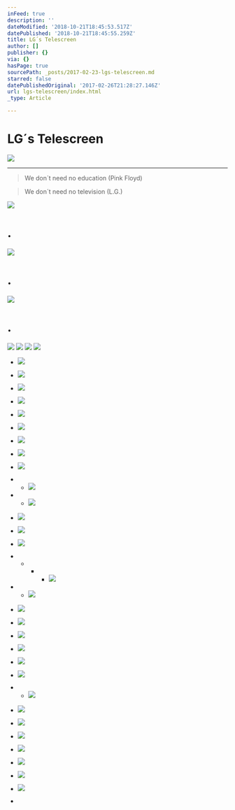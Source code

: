 ```yaml
---
inFeed: true
description: ''
dateModified: '2018-10-21T18:45:53.517Z'
datePublished: '2018-10-21T18:45:55.259Z'
title: LG´s Telescreen
author: []
publisher: {}
via: {}
hasPage: true
sourcePath: _posts/2017-02-23-lgs-telescreen.md
starred: false
datePublishedOriginal: '2017-02-26T21:28:27.146Z'
url: lgs-telescreen/index.html
_type: Article

---
```

# LG´s Telescreen
![](https://the-grid-user-content.s3-us-west-2.amazonaws.com/a3f2e592-71f5-499e-8078-b51d9b47a0ac.jpg)

---

> We don´t need no education (Pink Floyd)

> We don´t need no television (L.G.)

![](https://the-grid-user-content.s3-us-west-2.amazonaws.com/7b224731-19a1-4d60-ab28-78078d61276c.jpg)

# .
![](https://the-grid-user-content.s3-us-west-2.amazonaws.com/27f111af-79c1-46d0-bdec-908e55f1bdc3.jpg)

# .
![](https://the-grid-user-content.s3-us-west-2.amazonaws.com/84570239-7fec-454b-90c5-f9824071a626.jpg)

# .
![](https://the-grid-user-content.s3-us-west-2.amazonaws.com/1fe8318f-af86-4362-a923-11981499a758.jpg)
![](https://the-grid-user-content.s3-us-west-2.amazonaws.com/72eff5cb-1bde-4eb0-bd0f-7c83b799b7ac.jpg)
![](https://the-grid-user-content.s3-us-west-2.amazonaws.com/133e8c6b-cbe0-4368-a80e-ada2e2a7abc1.jpg)
![](https://the-grid-user-content.s3-us-west-2.amazonaws.com/aa60084c-b9fe-4cd4-a770-f59c61c9b7b5.jpg)

* ![](https://the-grid-user-content.s3-us-west-2.amazonaws.com/b1858746-9b20-4c9d-a5aa-d3059e6f5ff6.jpg)

* ![](https://the-grid-user-content.s3-us-west-2.amazonaws.com/80e482a0-27ae-4af5-9d01-93cee8888a98.jpg)

* ![](https://the-grid-user-content.s3-us-west-2.amazonaws.com/770b9b84-ca57-4233-972c-d22846e94a2e.jpg)

* ![](https://the-grid-user-content.s3-us-west-2.amazonaws.com/51d0f204-c304-421b-aa2e-7bd96cc68f7b.jpg)

* ![](https://the-grid-user-content.s3-us-west-2.amazonaws.com/4156f872-f156-4353-978d-ca67ffe27858.jpg)

* ![](https://the-grid-user-content.s3-us-west-2.amazonaws.com/9b35f053-6ec1-4a20-963d-5bb054c3f9d5.jpg)

* ![](https://the-grid-user-content.s3-us-west-2.amazonaws.com/49d73d25-4b41-4d6a-868c-b5b5e9558e16.jpg)

* ![](https://the-grid-user-content.s3-us-west-2.amazonaws.com/8f78bffb-641d-4cb7-bb5e-09a7821950b0.jpg)

* ![](https://the-grid-user-content.s3-us-west-2.amazonaws.com/20023ad0-04bc-4250-aae3-7a9227e7f961.jpg)

* * ![](https://the-grid-user-content.s3-us-west-2.amazonaws.com/756e494d-060d-40a2-b68d-bfe11726124c.jpg)

* * ![](https://the-grid-user-content.s3-us-west-2.amazonaws.com/47c51657-172c-429f-a2e8-4f59a90f7348.jpg)

* ![](https://the-grid-user-content.s3-us-west-2.amazonaws.com/8005b4e6-ab6d-4a05-99ef-462760aa462b.jpg)

* ![](https://the-grid-user-content.s3-us-west-2.amazonaws.com/e7deddc0-6b23-42db-9520-c8b60c2c3618.jpg)

* ![](https://the-grid-user-content.s3-us-west-2.amazonaws.com/fdb55e9b-6d63-4545-b75c-fc283ccdf713.jpg)

* * * * ![](https://the-grid-user-content.s3-us-west-2.amazonaws.com/7c69e5d0-98a6-430d-9c27-22a6b9aae1c6.jpg)

* * ![](https://the-grid-user-content.s3-us-west-2.amazonaws.com/82b23013-6fe6-4048-9563-a863a2c3ed55.jpg)

* ![](https://the-grid-user-content.s3-us-west-2.amazonaws.com/69da85b4-343c-4d25-83bd-71ca9026ab7a.jpg)

* ![](https://the-grid-user-content.s3-us-west-2.amazonaws.com/0b84f473-262c-46a7-9453-f982d80ad479.jpg)

* ![](https://the-grid-user-content.s3-us-west-2.amazonaws.com/75c91056-d4c0-4d99-ab2e-5f73cbe859d1.jpg)

* ![](https://the-grid-user-content.s3-us-west-2.amazonaws.com/741819f0-d426-40e4-9975-00935adb5ff0.jpg)

* ![](https://the-grid-user-content.s3-us-west-2.amazonaws.com/9a6d925b-c066-4db6-89c4-0bf756169add.jpg)

* ![](https://the-grid-user-content.s3-us-west-2.amazonaws.com/a598cc88-9494-4dc2-97c1-4442cd9c1ec5.jpg)

* * ![](https://the-grid-user-content.s3-us-west-2.amazonaws.com/f6ebc582-9ed7-4187-bf1d-3b9b9da6a3cd.jpg)

* ![](https://the-grid-user-content.s3-us-west-2.amazonaws.com/36929c61-788b-47ce-8a3d-a61d15d4ce8d.jpg)

* ![](https://the-grid-user-content.s3-us-west-2.amazonaws.com/f348a6c3-0f03-4b23-be9e-0d8cdb7fd60b.jpg)

* ![](https://the-grid-user-content.s3-us-west-2.amazonaws.com/5acfe780-a32e-447c-a09c-76010a763e99.jpg)

* ![](https://the-grid-user-content.s3-us-west-2.amazonaws.com/1036a31e-5cf3-4a8c-88c4-88e85052f1bb.jpg)

* ![](https://the-grid-user-content.s3-us-west-2.amazonaws.com/95ea6889-a207-4030-af29-23d4001d087f.jpg)

* ![](https://the-grid-user-content.s3-us-west-2.amazonaws.com/b8efd2a1-13ae-42f3-a667-9126feec5b39.jpg)

* ![](https://the-grid-user-content.s3-us-west-2.amazonaws.com/40ff96ff-3df8-4330-8b3d-37ed944d058b.jpg)

*